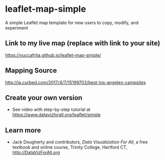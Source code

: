 # leaflet-map-simple
A simple Leaflet map template for new users to copy, modify, and experiment

## Link to my live map (replace with link to your site)

https://yuccafrita.github.io/leaflet-map-simple/

## Mapping Source

http://la.curbed.com/2017/4/7/15199702/best-los-angeles-campsites

## Create your own version
- See video with step-by-step tutorial at https://www.datavizforall.org/leaflet/simple

## Learn more
- Jack Dougherty and contributors, *Data Visualization For All*, a free textbook and online course, Trinity College, Hartford CT, http://DataVizForAll.org
